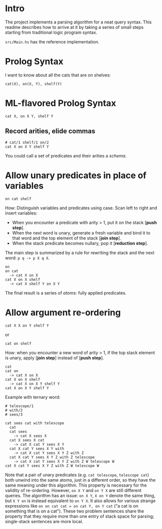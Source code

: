 # Intro
The project implements a parsing algorithm for a neat query syntax.
This readme describes how to arrive at it by taking a series of small steps starting from traditional logic program syntax.

`src/Main.hs` has the reference implementation.

# Prolog Syntax
I want to know about all the cats that are on shelves:

```
cat(X), on(X, Y), shelf(Y)
```

# ML-flavored Prolog Syntax

```
cat X, on X Y, shelf Y
```

## Record arities, elide commas

```
# cat/1 shelf/1 on/2
cat X on X Y shelf Y
```

You could call a set of predicates and their arities a *schema*.

# Allow unary predicates in place of variables

```
on cat shelf
```

How: Distinguish variables and predicates using case.
Scan left to right and insert variables:

- When you encounter a predicate with arity > 1, put it on the stack [**push step**].
- When the next word is unary, generate a fresh variable and bind it to that word and the top element of the stack [**join step**].
- When the stack predicate becomes nullary, pop it [**reduction step**].

The main step is summarized by a rule for rewriting the stack and the next word: `p q -> p X q X`.

```
on
on cat
  -> cat X on X
cat X on X shelf
  -> cat X shelf Y on X Y
```

The final result is a series of *atoms*: fully applied predicates.

# Allow argument re-ordering

```
cat X X on Y shelf Y
```

or

```
cat on shelf
```

How: when you encounter a new word of arity > 1, if the top stack element is unary,
apply [**join step**] instead of [**push step**].

```
cat
cat on
  -> cat X on X
cat X on X shelf
  -> cat X on X Y shelf Y
cat X on X Y shelf Y
```

Example with ternary word:

```
# telescope/1
# with/2
# sees/3

cat sees cat with telescope
  cat
  cat sees
    -> cat X sees X
  cat X sees X cat
    -> cat X cat Y sees X Y
  cat X cat Y sees X Y with
    -> cat X cat Y sees X Y Z with Z
  cat X cat Y sees X Y Z with Z telescope
    -> cat X cat Y sees X Y Z with Z W telescope W
cat X cat Y sees X Y Z with Z W telescope W
```

Note that a pair of unary predicates (e.g. `cat telescope`, `telescope cat`) both unwind into the same atoms, just in a different order, so they have the same meaning under this algorithm.
This property is necessary for the validity of re-ordering.
However, `on X Y` and `on Y X` are still different queries.
The algorithm has an issue: `on X Y`, `X on Y` denote the same thing, but `X Y on` is instead equivalent to `on Y X`.
It also allows for various strange expressions like `on on cat cat = on cat Y, on Y cat` ("a cat is on something that is on a cat").
These two problem sentences share the property that they require more than one entry of stack space for parsing; single-stack sentences are more local.
